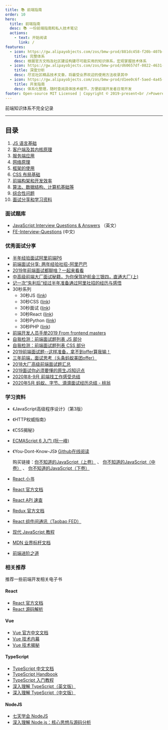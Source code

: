 ```yaml
---
title: 📚 前端指南
order: 10
hero:
  title: 前端指南
  desc: 📚 一份前端指南和私人技术笔记
  actions:
    - text: 开始阅读
      link: /
features:
  - icon: https://gw.alipayobjects.com/zos/bmw-prod/881dc458-f20b-407b-947a-95104b5ec82b/k79dm8ih_w144_h144.png
    title: 完整体系
    desc: 根据官方文档及社区建设构建尽可能实用的知识体系，宏观掌握技术体系
  - icon: https://gw.alipayobjects.com/zos/bmw-prod/d60657df-0822-4631-9d7c-e7a869c2f21c/k79dmz3q_w126_h126.png
    title: 深度分析
    desc: 尽览社区精品技术文章，将最受业界欢迎的使用方法收录其中
  - icon: https://gw.alipayobjects.com/zos/bmw-prod/d1ee0c6f-5aed-4a45-a507-339a4bfe076c/k7bjsocq_w144_h144.png
    title: 开发指南
    desc: 体系化整理，随时查阅具体技术细节，方便前端开发者日常开发
footer: Open-source MIT Licensed | Copyright © 2019-present<br />Powered by tsejx && zhuziyi
---
```


前端知识体系不完全记录

---

## 目录

1. [JS 语言基础](#1js语言基础)
2. [客户端及其内核原理](#2客户端及其内核原理)
3. [服务端应用](#3服务端应用)
4. [网络原理](#4网络原理)
5. [框架的使用](#5框架的使用)
6. [CSS 布局基础](#6CSS布局基础)
7. [前端构架和开发效率](#7前端构架和开发效率)
8. [算法、数据结构、计算机基础等](#8算法数据结构计算机基础等)
9. [综合性问题](#9综合性问题)
10. [面试分享和学习资料](#10面试分享和学习资料)

### 面试题库

- [JavaScript Interview Questions & Answers](https://github.com/sudheerj/javascript-interview-questions) （英文）
- [FE-Interview-Questions](https://github.com/poetries/FE-Interview-Questions/issues/2) (中文)

### 优秀面试分享

- [半年经验面试阿里前端P6](https://juejin.im/post/5a92c23b5188257a6b06110b)
- [前端面试分享: 两年经验社招-阿里巴巴](https://segmentfault.com/a/1190000013538920)
- [2019年前端面试都聊啥？一起来看看](https://juejin.im/post/5bf5610be51d452a1353b08d)
- [中高级前端大厂面试秘籍，为你保驾护航金三银四，直通大厂(上)](https://juejin.im/post/5c64d15d6fb9a049d37f9c20)
- [记一次“失利后”经过半年准备通过阿里社招的经历与感悟](https://segmentfault.com/a/1190000013129650)
- 30秒系列
  - 30秒JS ([link](https://github.com/30-seconds/30-seconds-of-code))
  - 30秒CSS ([link](https://30-seconds.github.io/30-seconds-of-css/))
  - 30秒面试 ([link](https://30secondsofinterviews.org/))
  - 30秒React ([link](https://github.com/30-seconds/30-seconds-of-react))
  - 30秒Python ([link](https://github.com/kriadmin/30-seconds-of-python-code))
  - 30秒PHP ([link](https://github.com/appzcoder/30-seconds-of-php-code))
- [前端开发人员手册2019 From frontend masters](https://frontendmasters.com/books/front-end-handbook/2019)
- [自我检测：前端面试题列表 JS 部分](https://github.com/yangshun/front-end-interview-handbook/blob/master/Translations/Chinese/questions/javascript-questions.md)
- [自我检测：前端面试题列表 CSS 部分](https://github.com/yangshun/front-end-interview-handbook/blob/master/Translations/Chinese/questions/css-questions.md)
- [2019前端面试题--这样准备，拿不到offer算我输！](https://juejin.im/post/5cbff661e51d456e693f48ec)
- [三年前端，面试思考（头条蚂蚁美团offer）](https://juejin.im/post/5bd97627f265da39651c0a4b)
- [2018大厂高级前端面试题汇总](https://juejin.im/post/5bc92e9ce51d450e8e777136#heading-19)
- [2019面试你必须要懂的原生JS知识点](https://juejin.im/post/5cb7b62b5188253772753c01)
- [2020年8-9月 前端找工作感受总结](https://segmentfault.com/a/1190000027083997)
- [2020年5月 蚂蚁、字节、滴滴面试经历总结 - 桃翁](http://www.taoweng.site/index.php/archives/321/)

### 学习资料

- 《JavaScript高级程序设计》（第3版）
- 《HTTP权威指南》
- 《CSS揭秘》
- [ECMAScript 6 入门 (阮一峰)](http://es6.ruanyifeng.com/)
- 《You-Dont-Know-JS》 [Github在线阅读](https://github.com/getify/You-Dont-Know-JS/tree/1ed-zh-CN)

  购买链接：[你不知道的JavaScript（上卷）](https://u.jd.com/mwU5Oo) 、  [你不知道的JavaScript（中卷）](https://u.jd.com/jHylwd)  、 [你不知道的JavaScript（下卷）](https://u.jd.com/iO9Z43)

- [React 小书](http://huziketang.com/books/react/)
- [React 官方文档](https://zh-hans.reactjs.org/docs/)
- [React API 速查](http://devhints.cn/react)
- [Redux 官方文档](http://cn.redux.js.org/)
- [React 组件间通讯（Taobao FED）](https://fed.taobao.org/blog/2016/11/17/react-components-communication/)
- [现代 JavaScript 教程](https://zh.javascript.info/)
- [MDN 业界标杆文档](https://developer.mozilla.org/zh-CN/)
- [前端进阶之道](https://yuchengkai.cn/)

### 相关推荐

推荐一些前端开发相关电子书

#### React

- [React 官方文档](https://reactjs.org/)
- [React 源码解析](https://react.jokcy.me/)

#### Vue

- [Vue 官方中文文档](https://cn.vuejs.org/)
- [Vue 技术内幕](http://hcysun.me/vue-design/)
- [Vue 技术揭秘](https://ustbhuangyi.github.io/vue-analysis/)

#### TypeScript

- [TypeScript 中文文档](https://www.tslang.cn/docs/home.html)
- [TypeScript Handbook](https://zhongsp.gitbooks.io/typescript-handbook/content/)
- [TypeScript 入门教程](https://ts.xcatliu.com/)
- [深入理解 TypeScript（英文版）](https://basarat.gitbooks.io/typescript/content/docs/getting-started.html)
- [深入理解 TypeScript（中文版）](https://jkchao.github.io/typescript-book-chinese/)

#### NodeJS

- [七天学会 NodeJS](https://nqdeng.github.io/7-days-nodejs/)
- [深入理解 Node.js：核心思想与源码分析](https://yjhjstz.gitbooks.io/deep-into-node/content/)
